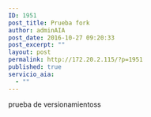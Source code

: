 ```yaml
---
ID: 1951
post_title: Prueba fork
author: adminAIA
post_date: 2016-10-27 09:20:33
post_excerpt: ""
layout: post
permalink: http://172.20.2.115/?p=1951
published: true
servicio_aia:
  - ""
---
```

prueba de versionamientoss